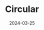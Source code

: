 ---  
layout: startup_page  
title: "Circular"  
id: "circular.co"  
permalink: "/circularcircular.co03252024/"  
website: "https://www.circular.co/"  
funding_round: "Series A"  
funding_amount: "$10.5M"  
investors: "Maniv, Oxygea, Eclipse"  
about: "Circular is a sustainable sourcing platform that connects buyers and sellers of post-consumer recycled (PCR) materials. It utilizes a large database and AI to streamline the sourcing process, providing transparency and efficiency to an otherwise opaque market. This helps companies meet their sustainability goals by simplifying access to recycled materials."  
markets: "Sustainability, Recycling, Procurement, marketplaces, supply chain, recycled plastic, trading, analytics, data, manufacturing, consumer goods, packaging, sourcing, shipping, logistics, contracting, concierge, operations, clean tech, ESG, traceability, fin tech, circular economy"  
hq: "San Francisco, California, United States"  
founded_year: "2021"  
linkedin: "https://www.linkedin.com/company/circularco"  
twitter: "https://twitter.com/Now_Circular"  
instagram: ""  
facebook: "https://www.facebook.com/nowcircular"  
crunchbase: "https://www.crunchbase.com/organization/circular-0280"  
pitchbook: "https://pitchbook.com/profiles/company/501283-27"  

date_display: "25-Mar-2024"  
date: "2024-03-25"

# SEO Optimization  
meta_title: "Circular - Series A Funding ($10.5M)"  
meta_description: "Circular, Circular is a sustainable sourcing platform that connects buyers and sellers of post-consumer recycled (PCR) materials. It utilizes a large database a..."  
meta_keywords: "Circular, Sustainability, Recycling, Procurement, marketplaces, supply chain, recycled plastic, trading, analytics, data, manufacturing, consumer goods, packaging, sourcing, shipping, logistics, contracting, concierge, operations, clean tech, ESG, traceability, fin tech, circular economy, Series A funding"  
canonical_url: "https://startup.projectstartups.com/circularcircular.co03252024/"  
---